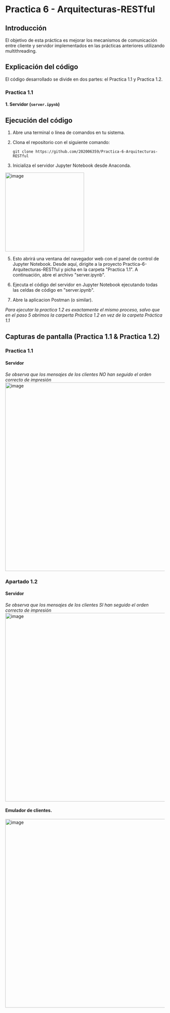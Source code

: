 # Practica 6 - Arquitecturas-RESTful

## Introducción
El objetivo de esta práctica es mejorar los mecanismos de comunicación entre cliente y servidor implementados en las prácticas anteriores utilizando multithreading.

## Explicación del código
El código desarrollado se divide en dos partes: el Practica 1.1 y Practica 1.2.

### Practica 1.1
#### 1. Servidor (`server.ipynb`)

## Ejecución del código 
1. Abre una terminal o línea de comandos en tu sistema.

2. Clona el repositorio con el siguiente comando:

    ```
    git clone https://github.com/202006359/Practica-6-Arquitecturas-RESTful
    ```

3. Inicializa el servidor Jupyter Notebook desde Anaconda.
<img width="249" alt="image" src="https://github.com/202006359/Practica-1-UDP/assets/113789409/8347b6ac-c6fb-42b4-8620-f8b7634689c4">

  
5. Esto abrirá una ventana del navegador web con el panel de control de Jupyter Notebook. Desde aquí, dirigite a la proyecto Practica-6-Arquitecturas-RESTful y picha en la carpeta "Practica 1.1". A continuación, abre el archivo "server.ipynb".  

6. Ejecuta el código del servidor en Jupyter Notebook ejecutando todas las celdas de código en "server.ipynb".

7. Abre la aplicacion Postman (o similar).


*Para ejecutar la practica 1.2 es exactamente el mismo proceso, salvo que en el paso 5 abrimos la carperta Práctica 1.2 en vez de la carpeta Práctica 1.1*

## Capturas de pantalla (Practica 1.1 & Practica 1.2)
### Practica 1.1
#### Servidor
*Se observa que los mensajes de los clientes NO han seguido el orden correcto de impresión*
<img width="595" alt="image" src="https://github.com/202006359/Practica-5-Multithreading/assets/113789409/52ab0952-24f8-40d3-a513-5f47ca13dab9">


### Apartado 1.2
#### Servidor
*Se observa que los mensajes de los clientes SI han seguido el orden correcto de impresión*
<img width="595" alt="image" src="https://github.com/202006359/Practica-5-Multithreading/assets/113789409/d1d37ad4-48a8-45d5-92c1-d6d14d96fceb">

#### Emulador de clientes.
<img width="595" alt="image" src="https://github.com/202006359/Practica-5-Multithreading/assets/113789409/8afd2c96-bad0-419f-bcda-e65fb320fc29">




